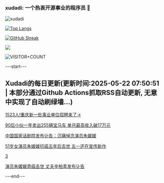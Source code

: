 ### xudadi: 一个热衷开源事业的程序员 👋

![xudadi](https://github-readme-stats-git-masterorgs-github-readme-stats-team.vercel.app/api?username=xudadi)

[![Top Langs](https://github-readme-stats.vercel.app/api/top-langs/?username=xudadi)](https://github.com/anuraghazra/github-readme-stats)

[![GitHub Streak](https://streak-stats.demolab.com?user=xudadi&locale=zh_Hans)](https://git.io/streak-stats)

![](https://raw.githubusercontent.com/xudadi/xudadi/main/assets/github-contribution-grid-snake.svg)

![VISITOR+COUNT](https://komarev.com/ghpvc/?username=xudadi&label=VISITOR+COUNT)


---start---

## Xudadi的每日更新(更新时间:2025-05-22 07:50:51 | 本部分通过Github Actions抓取RSS自动更新, 无意中实现了自动刷绿墙...)

[1523人!重庆新一批事业单位招聘来了→](https://www.gongkaoleida.com/article/2412036)

[90后小伙一年卖出255辆宝马车 单月最高收入破17万元](https://m.163.com/news/article/K01QR5Q5051492T3.html)

[中国国家话剧院发布讣告：沉痛悼念演员朱媛媛](https://m.163.com/news/article/K034VP0J0001899O.html)

[51岁女演员朱媛媛抗癌五年后去世 五一还在宣传新作](https://m.163.com/news/article/K0337O9505506BEH.html)

[3](https://m.163.com/touch/news/sub/domestic)

[演员朱媛媛患癌去世 丈夫辛柏青发布讣告](https://m.163.com/news/article/K031EBOC00019SNS.html)

---end---
